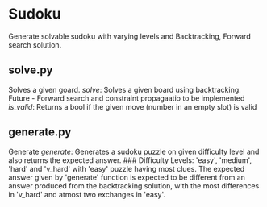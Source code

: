 # Sudoku
Generate solvable sudoku with varying levels and Backtracking, Forward search solution.

## solve.py

Solves a given goard.
  *solve*: Solves a given board using backtracking. Future - Forward search and constraint propagaatio to be implemented
  *is_valid*: Returns a bool if the given move (number in an empty slot) is valid

## generate.py  
Generate
  *generate*: Generates a sudoku puzzle on given difficulty level and also returns the expected answer.
      ### Difficulty Levels: 'easy', 'medium', 'hard' and 'v_hard' with 'easy' puzzle having most clues.
      The expected answer given by 'generate' function is expected to be different from an answer produced from the backtracking      solution, with the most differences in 'v_hard' and atmost two exchanges in 'easy'.  
